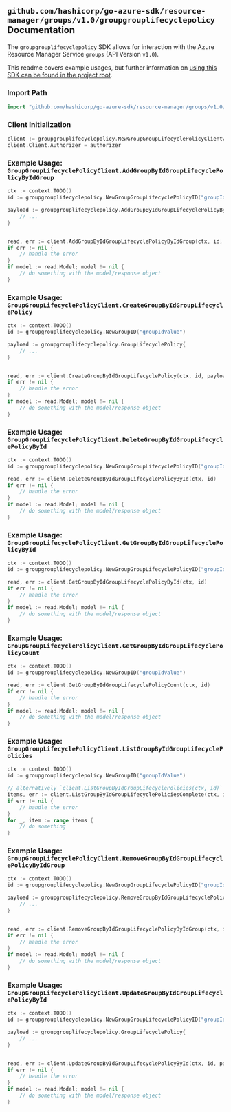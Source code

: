 
## `github.com/hashicorp/go-azure-sdk/resource-manager/groups/v1.0/groupgrouplifecyclepolicy` Documentation

The `groupgrouplifecyclepolicy` SDK allows for interaction with the Azure Resource Manager Service `groups` (API Version `v1.0`).

This readme covers example usages, but further information on [using this SDK can be found in the project root](https://github.com/hashicorp/go-azure-sdk/tree/main/docs).

### Import Path

```go
import "github.com/hashicorp/go-azure-sdk/resource-manager/groups/v1.0/groupgrouplifecyclepolicy"
```


### Client Initialization

```go
client := groupgrouplifecyclepolicy.NewGroupGroupLifecyclePolicyClientWithBaseURI("https://management.azure.com")
client.Client.Authorizer = authorizer
```


### Example Usage: `GroupGroupLifecyclePolicyClient.AddGroupByIdGroupLifecyclePolicyByIdGroup`

```go
ctx := context.TODO()
id := groupgrouplifecyclepolicy.NewGroupGroupLifecyclePolicyID("groupIdValue", "groupLifecyclePolicyIdValue")

payload := groupgrouplifecyclepolicy.AddGroupByIdGroupLifecyclePolicyByIdGroupRequest{
	// ...
}


read, err := client.AddGroupByIdGroupLifecyclePolicyByIdGroup(ctx, id, payload)
if err != nil {
	// handle the error
}
if model := read.Model; model != nil {
	// do something with the model/response object
}
```


### Example Usage: `GroupGroupLifecyclePolicyClient.CreateGroupByIdGroupLifecyclePolicy`

```go
ctx := context.TODO()
id := groupgrouplifecyclepolicy.NewGroupID("groupIdValue")

payload := groupgrouplifecyclepolicy.GroupLifecyclePolicy{
	// ...
}


read, err := client.CreateGroupByIdGroupLifecyclePolicy(ctx, id, payload)
if err != nil {
	// handle the error
}
if model := read.Model; model != nil {
	// do something with the model/response object
}
```


### Example Usage: `GroupGroupLifecyclePolicyClient.DeleteGroupByIdGroupLifecyclePolicyById`

```go
ctx := context.TODO()
id := groupgrouplifecyclepolicy.NewGroupGroupLifecyclePolicyID("groupIdValue", "groupLifecyclePolicyIdValue")

read, err := client.DeleteGroupByIdGroupLifecyclePolicyById(ctx, id)
if err != nil {
	// handle the error
}
if model := read.Model; model != nil {
	// do something with the model/response object
}
```


### Example Usage: `GroupGroupLifecyclePolicyClient.GetGroupByIdGroupLifecyclePolicyById`

```go
ctx := context.TODO()
id := groupgrouplifecyclepolicy.NewGroupGroupLifecyclePolicyID("groupIdValue", "groupLifecyclePolicyIdValue")

read, err := client.GetGroupByIdGroupLifecyclePolicyById(ctx, id)
if err != nil {
	// handle the error
}
if model := read.Model; model != nil {
	// do something with the model/response object
}
```


### Example Usage: `GroupGroupLifecyclePolicyClient.GetGroupByIdGroupLifecyclePolicyCount`

```go
ctx := context.TODO()
id := groupgrouplifecyclepolicy.NewGroupID("groupIdValue")

read, err := client.GetGroupByIdGroupLifecyclePolicyCount(ctx, id)
if err != nil {
	// handle the error
}
if model := read.Model; model != nil {
	// do something with the model/response object
}
```


### Example Usage: `GroupGroupLifecyclePolicyClient.ListGroupByIdGroupLifecyclePolicies`

```go
ctx := context.TODO()
id := groupgrouplifecyclepolicy.NewGroupID("groupIdValue")

// alternatively `client.ListGroupByIdGroupLifecyclePolicies(ctx, id)` can be used to do batched pagination
items, err := client.ListGroupByIdGroupLifecyclePoliciesComplete(ctx, id)
if err != nil {
	// handle the error
}
for _, item := range items {
	// do something
}
```


### Example Usage: `GroupGroupLifecyclePolicyClient.RemoveGroupByIdGroupLifecyclePolicyByIdGroup`

```go
ctx := context.TODO()
id := groupgrouplifecyclepolicy.NewGroupGroupLifecyclePolicyID("groupIdValue", "groupLifecyclePolicyIdValue")

payload := groupgrouplifecyclepolicy.RemoveGroupByIdGroupLifecyclePolicyByIdGroupRequest{
	// ...
}


read, err := client.RemoveGroupByIdGroupLifecyclePolicyByIdGroup(ctx, id, payload)
if err != nil {
	// handle the error
}
if model := read.Model; model != nil {
	// do something with the model/response object
}
```


### Example Usage: `GroupGroupLifecyclePolicyClient.UpdateGroupByIdGroupLifecyclePolicyById`

```go
ctx := context.TODO()
id := groupgrouplifecyclepolicy.NewGroupGroupLifecyclePolicyID("groupIdValue", "groupLifecyclePolicyIdValue")

payload := groupgrouplifecyclepolicy.GroupLifecyclePolicy{
	// ...
}


read, err := client.UpdateGroupByIdGroupLifecyclePolicyById(ctx, id, payload)
if err != nil {
	// handle the error
}
if model := read.Model; model != nil {
	// do something with the model/response object
}
```
